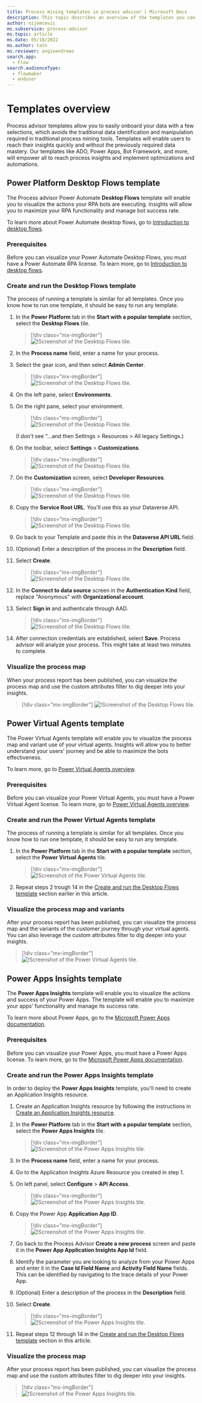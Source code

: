 ```yaml
---
title: Process mining templates in process advisor | Microsoft Docs
description: This topic describes an overview of the templates you can use in process mining in the process advisor feature in Power Automate.
author: nijemcevic 
ms.subservice: process-advisor
ms.topic: article
ms.date: 05/18/2022
ms.author: tatn
ms.reviewer: angieandrews
search.app: 
  - Flow
search.audienceType: 
  - flowmaker
  - enduser
---
```


# Templates overview

Process advisor templates allow you to easily onboard your data with a few selections, which avoids the traditional data identification and manipulation required in traditional process mining tools. Templates will enable users to reach their insights quickly and without the previously required data mastery. Our  templates like ADO, Power Apps, Bot Framework, and more, will empower all to reach process insights and implement optimizations and automations.

## Power Platform Desktop Flows template

The Process advisor Power Automate **Desktop Flows** template will enable you to visualize the actions your RPA bots are executing. Insights will allow you to maximize your RPA functionality and manage bot success rate.

To learn more about Power Automate desktop flows, go to [Introduction to desktop flows](desktop-flows/introduction.md).  

### Prerequisites

Before you can visualize your Power Automate Desktop Flows, you must have a Power Automate RPA license. To learn more, go to [Introduction to desktop flows](desktop-flows/introduction.md).

### Create and run the Desktop Flows template

The process of running a template is similar for all templates. Once you know how to run one template, it should be easy to run any template.

1. In the **Power Platform** tab in the **Start with a popular template** section, select the **Desktop Flows** tile.

    > [!div class="mx-imgBorder"]
    > ![!Screenshot of the Desktop Flows tile.](media/process-mining-templates/desktop-flows.png "Desktop Flows tile")

1. In the **Process name** field, enter a name for your process.

1. Select the gear icon, and then select **Admin Center**.

    > [!div class="mx-imgBorder"]
    > ![!Screenshot of the Desktop Flows tile.](media/process-mining-templates/admin-center.png "Desktop Flows tile")

1. On the left pane, select **Environments**.

1. On the right pane, select your environment.

    > [!div class="mx-imgBorder"]
    > ![!Screenshot of the Desktop Flows tile.](media/process-mining-templates/environment.png "Desktop Flows tile")

    (I don't see "...and then Settings > Resources > All legacy Settings.)

1. On the toolbar, select **Settings** > **Customizations**.

    > [!div class="mx-imgBorder"]
    > ![!Screenshot of the Desktop Flows tile.](media/process-mining-templates/settings-cust.png "Desktop Flows tile")

1. On the **Customization** screen, select **Developer Resources**.

    > [!div class="mx-imgBorder"]
    > ![!Screenshot of the Desktop Flows tile.](media/process-mining-templates/devel-resources.png "Desktop Flows tile")

1. Copy the **Service Root URL**. You'll use this as your Dataverse API.

    > [!div class="mx-imgBorder"]
    > ![!Screenshot of the Desktop Flows tile.](media/process-mining-templates/service-root.png "Desktop Flows tile")

1. Go back to your Template and paste this in the **Dataverse API URL** field.

1. (Optional) Enter a description of the process in the **Description** field.

1. Select **Create**.

    > [!div class="mx-imgBorder"]
    > ![!Screenshot of the Desktop Flows tile.](media/process-mining-templates/create-process.png "Desktop Flows tile")

1. In the **Connect to data source** screen in the **Authentication Kind** field, replace "Anonymous" with **Organizational account**.

1. Select **Sign in** and authenticate through AAD.

    > [!div class="mx-imgBorder"]
    > ![!Screenshot of the Desktop Flows tile.](media/process-mining-templates/connect.png "Desktop Flows tile")

1. After connection credentials are established, select **Save**. Process advisor will analyze your process. This might take at least two minutes to complete.

### Visualize the process map

When your process report has been published, you can visualize the process map and use the custom attributes filter to dig deeper into your insights.

> [!div class="mx-imgBorder"]
> ![!Screenshot of the Desktop Flows tile.](media/process-mining-templates/insights,png.png)

## Power Virtual Agents template

The Power Virtual Agents template will enable you to visualize the process map and variant use of your virtual agents. Insights will allow you to better understand your users' journey and be able to maximize the bots effectiveness.

To learn more, go to [Power Virtual Agents overview](/power-virtual-agents/fundamentals-what-is-power-virtual-agents).

### Prerequisites

Before you can visualize your Power Virtual Agents, you must have a Power Virtual Agent license. To learn more, go to [Power Virtual Agents overview](/power-virtual-agents/fundamentals-what-is-power-virtual-agents).

### Create and run the Power Virtual Agents template

The process of running a template is similar for all templates. Once you know how to run one template, it should be easy to run any template.

1. In the **Power Platform** tab in the **Start with a popular template** section, select the **Power Virtual Agents** tile.

    > [!div class="mx-imgBorder"]
    > ![!Screenshot of the Power Virtual Agents tile.](media/process-mining-templates/pva.png "Power Virtual Agents tile")

1. Repeat steps 2 trough 14 in the [Create and run the Desktop Flows template](#create-and-run-the-desktop-flows-template) section earlier in this article.

### Visualize the process map and variants

After your process report has been published, you can visualize the process map and the variants of the customer journey through your virtual agents. You can also leverage the custom attributes filter to dig deeper into your insights.

> [!div class="mx-imgBorder"]
> ![!Screenshot of the Power Virtual Agents tile.](media/process-mining-templates/pva-insights.png "Power Virtual Agents tile")

## Power Apps Insights template

The **Power Apps Insights** template will enable you to visualize the actions and success of your Power Apps. The template will enable you to maximize your apps' functionality and manage its success rate.

To learn more about Power Apps, go to the [Microsoft Power Apps documentation](/power-apps/).

### Prerequisites

Before you can visualize your Power Apps, you must have a Power Apps license. To learn more, go to the [Microsoft Power Apps documentation](/power-apps/).

### Create and run the Power Apps Insights template

In order to deploy the **Power Apps Insights** template, you'll need to create an Application Insights resource.

1.	Create an Application Insights resource by following the instructions in [Create an Application Insights resource](/azure/azure-monitor/app/create-new-resource).

1. In the **Power Platform** tab in the **Start with a popular template** section, select the **Power Apps Insights** tile.

    > [!div class="mx-imgBorder"]
    > ![!Screenshot of the Power Apps Insights tile.](media/process-mining-templates/power-apps-insights.png "Power Apps Insights tile")

1. In the **Process name** field, enter a name for your process.

1. Go to the Application Insights Azure Resource you created in step 1.

1. On left panel, select **Configure** > **API Access**.

    > [!div class="mx-imgBorder"]
    > ![!Screenshot of the Power Apps Insights tile.](media/process-mining-templates/api-access.png "Power Apps Insights tile")

1. Copy the Power App **Application App ID**.

    > [!div class="mx-imgBorder"]
    > ![!Screenshot of the Power Apps Insights tile.](media/process-mining-templates/app-id.png "Power Apps Insights tile")

1. Go back to the Process Advisor **Create a new process** screen and paste it in the **Power App Application Insights App Id** field.

1. Identify the parameter you are looking to analyze from your Power Apps and enter it in the **Case Id Field Name** and **Activity Field Name** fields. This can be identified by navigating to the trace details of your Power App.

1. (Optional) Enter a description of the process in the **Description** field.

1. Select **Create**.

    > [!div class="mx-imgBorder"]
    > ![!Screenshot of the Power Apps Insights tile.](media/process-mining-templates/create-app-process.png "Power Apps Insights tile")

1. Repeat steps 12 through 14 in the [Create and run the Desktop Flows template](#create-and-run-the-desktop-flows-template) section in this article.

### Visualize the process map

After your process report has been published, you can visualize the process map and use the custom attributes filter to dig deeper into your insights.

> [!div class="mx-imgBorder"]
> ![!Screenshot of the Power Apps Insights tile.](media/process-mining-templates/visualize-insights.png "Power Apps Insights tile")
